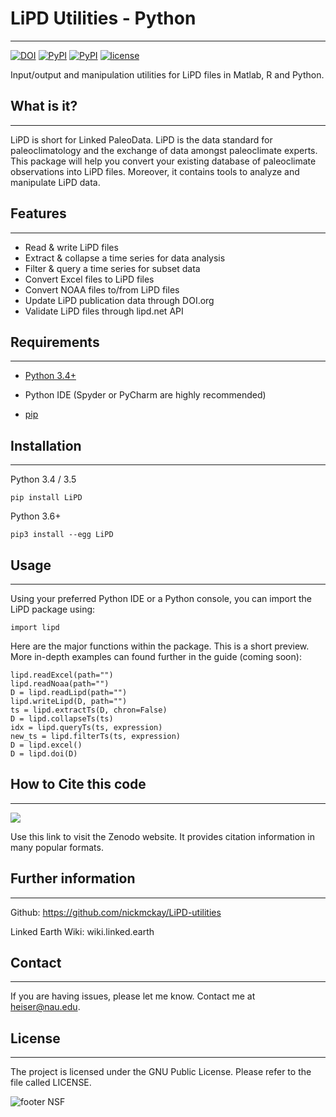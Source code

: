 # LiPD Utilities - Python
-----

[![DOI](https://zenodo.org/badge/24036/nickmckay/LiPD-utilities.svg)](https://zenodo.org/badge/latestdoi/24036/nickmckay/LiPD-utilities)
[![PyPI](https://img.shields.io/pypi/v/LiPD.svg?maxAge=2592000)]()
[![PyPI](https://img.shields.io/badge/python-3.4-yellow.svg)]()
[![license](https://img.shields.io/github/license/nickmckay/LiPD-utilities.svg?maxAge=2592000)]()

Input/output and manipulation utilities for LiPD files in Matlab, R and Python.


## What is it?
----

LiPD is short for Linked PaleoData. LiPD is the data standard for paleoclimatology and the exchange of data amongst paleoclimate experts. This package will help you convert your existing database of paleoclimate observations into LiPD files. Moreover, it contains tools to analyze and manipulate LiPD data.

## Features
------

*   Read & write LiPD files
*   Extract & collapse a time series for data analysis
*   Filter & query a time series for subset data
*   Convert Excel files to LiPD files 
*   Convert NOAA files to/from LiPD files
*   Update LiPD publication data through DOI.org 
*   Validate LiPD files through lipd.net API


## Requirements
-------

- [Python 3.4+](https://www.python.org)

- Python IDE (Spyder or PyCharm are highly recommended)

- [pip](https://pip.pypa.io/en/stable/installing/)


## Installation
------------


Python 3.4 / 3.5
```
pip install LiPD
```

Python 3.6+
```
pip3 install --egg LiPD
```


## Usage
----------------

Using your preferred Python IDE or a Python console, you can import the LiPD package using:
```
import lipd
```

Here are the major functions within the package. This is a short preview. More in-depth examples can found further in the guide (coming soon):
```
lipd.readExcel(path="")
lipd.readNoaa(path="")
D = lipd.readLipd(path="")
lipd.writeLipd(D, path="")
ts = lipd.extractTs(D, chron=False)
D = lipd.collapseTs(ts)
idx = lipd.queryTs(ts, expression)
new_ts = lipd.filterTs(ts, expression)
D = lipd.excel()
D = lipd.doi(D)
```



## How to Cite this code
------

  <a href="http://doi.org/10.5281/zenodo.60813"><img src="https://zenodo.org/badge/24036/nickmckay/LiPD-utilities.svg"></a>

Use this link to visit the Zenodo website. It provides citation information in many popular formats.



## Further information
----------
Github:
https://github.com/nickmckay/LiPD-utilities

Linked Earth Wiki:
wiki.linked.earth


## Contact
-------

If you are having issues, please let me know.
Contact me at heiser@nau.edu.


## License
-------

The project is licensed under the GNU Public License. Please refer to the file called LICENSE.


![footer NSF](../assets/logo_nsf.png)

